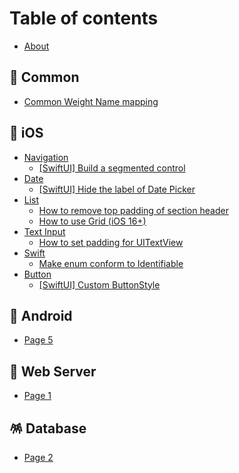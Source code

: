 # Table of contents

* [About](README.md)

## 🍉 Common

* [Common Weight Name mapping](common/common-weight-name-mapping.md)

## 🍎 iOS

* [Navigation](ios/navigation/README.md)
  * [\[SwiftUI\] Build a segmented control](ios/navigation/swiftui-build-a-segmented-control.md)
* [Date](ios/date/README.md)
  * [\[SwiftUI\] Hide the label of Date Picker](ios/date/swiftui-hide-the-label-of-date-picker.md)
* [List](ios/list/README.md)
  * [How to remove top padding of section header](ios/list/how-to-remove-top-padding-of-section-header.md)
  * [How to use Grid (iOS 16+)](ios/list/how-to-use-grid-ios-16+.md)
* [Text Input](ios/text-input/README.md)
  * [How to set padding for UITextView](ios/text-input/how-to-set-padding-for-uitextview.md)
* [Swift](ios/swift/README.md)
  * [Make enum conform to Identifiable](ios/swift/make-enum-conform-to-identifiable.md)
* [Button](ios/button/README.md)
  * [\[SwiftUI\] Custom ButtonStyle](ios/button/swiftui-custom-buttonstyle.md)

## 🤖 Android

* [Page 5](android/page-5.md)

## 🐧 Web Server

* [Page 1](web-server/page-1.md)

## 🪅 Database

* [Page 2](database/page-2.md)
